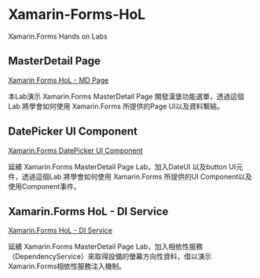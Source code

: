 # Xamarin-Forms-HoL #

Xamarin.Forms Hands on Labs

## MasterDetail Page ##

[Xamarin Forms HoL - MD Page](https://github.com/iangithub/Xamarin-Forms-HoL/blob/master/Xamarin%20Forms%20HoL%20-%20MD%20Page.md)

本Lab演示 Xamarin.Forms MasterDetail Page 開發漢堡功能選單，透過這個Lab 將學會如何使用 Xamarin.Forms 所提供的Page UI以及資料繫結。


## DatePicker UI Component ##

[Xamarin.Forms DatePicker UI Component](https://github.com/iangithub/Xamarin-Forms-HoL/blob/master/Xamarin.Forms%20HoL%20-%20DateUI.md)

延續 Xamarin.Forms MasterDetail Page Lab，加入DateUI 以及button UI元件，透過這個Lab 將學會如何使用 Xamarin.Forms 所提供的UI Component以及使用Component事件。

## Xamarin.Forms HoL - DI Service ##

[Xamarin.Forms HoL - DI Service](https://github.com/iangithub/Xamarin-Forms-HoL/blob/master/Xamarin.Forms%20HoL%20-%20DI%20Service.md)

延續 Xamarin.Forms MasterDetail Page Lab，加入相依性服務（DependencyService）來取得設備的螢幕方向性資料，借以演示Xamarin.Forms相依性服務注入機制。
